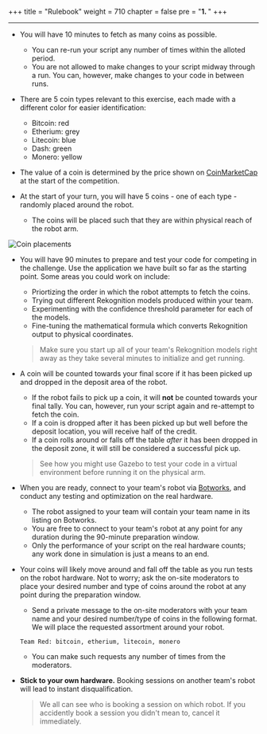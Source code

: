 +++
title = "Rulebook"
weight = 710
chapter = false
pre = "<b>1. </b>"
+++

---

- You will have 10 minutes to fetch as many coins as possible.

  - You can re-run your script any number of times within the alloted period.
  - You are not allowed to make changes to your script midway through a run. You can, however, make changes to your code in between runs.

- There are 5 coin types relevant to this exercise, each made with a different color for easier identification:

  - Bitcoin: red
  - Etherium: grey
  - Litecoin: blue
  - Dash: green
  - Monero: yellow

- The value of a coin is determined by the price shown on [CoinMarketCap](https://coinmarketcap.com/) at the start of the competition.

- At the start of your turn, you will have 5 coins - one of each type - randomly placed around the robot.

  - The coins will be placed such that they are within physical reach of the robot arm.

![Coin placements](/coin-placements.png?classes=border&width=30pc)

- You will have 90 minutes to prepare and test your code for competing in the challenge. Use the application we have built so far as the starting point. Some areas you could work on include:

  - Priortizing the order in which the robot attempts to fetch the coins.
  - Trying out different Rekognition models produced within your team.
  - Experimenting with the confidence threshold parameter for each of the models.
  - Fine-tuning the mathematical formula which converts Rekognition output to physical coordinates.

  > Make sure you start up all of your team's Rekognition models right away as they take several minutes to initialize and get running.

- A coin will be counted towards your final score if it has been picked up and dropped in the deposit area of the robot.

  - If the robot fails to pick up a coin, it will **not** be counted towards your final tally. You can, however, run your script again and re-attempt to fetch the coin.
  - If a coin is dropped after it has been picked up but well before the deposit location, you will receive half of the credit.
  - If a coin rolls around or falls off the table _after_ it has been dropped in the deposit zone, it will still be considered a successful pick up.

  > See how you might use Gazebo to test your code in a virtual environment before running it on the physical arm.

- When you are ready, connect to your team's robot via [Botworks](https://dev.d1aqmxpt45hipw.amplifyapp.com/), and conduct any testing and optimization on the real hardware.

  - The robot assigned to your team will contain your team name in its listing on Botworks.
  - You are free to connect to your team's robot at any point for any duration during the 90-minute preparation window.
  - Only the performance of your script on the real hardware counts; any work done in simulation is just a means to an end.

- Your coins will likely move around and fall off the table as you run tests on the robot hardware. Not to worry; ask the on-site moderators to place your desired number and type of coins around the robot at any point during the preparation window.

  - Send a private message to the on-site moderators with your team name and your desired number/type of coins in the following format. We will place the requested assortment around your robot.

  ```
  Team Red: bitcoin, etherium, litecoin, monero
  ```

  - You can make such requests any number of times from the moderators.

- **Stick to your own hardware.** Booking sessions on another team's robot will lead to instant disqualification.
  > We all can see who is booking a session on which robot. If you accidently book a session you didn't mean to, cancel it immediately.
